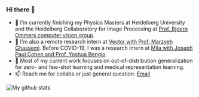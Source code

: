 ### Hi there 👋


- 🌱 I’m currently finishing my Physics Masters at Heidelberg University and the Heidelberg Collaboratory for Image Processing at [Prof. Bjoern Ommers computer vision group]().
- 🌱 I'm also a remote research intern at [Vector with Prof. Marzyeh Ghassemi](). Before COVID-19, I was a research intern at [Mila with Joseph Paul Cohen and Prof. Yoshua Bengio]().
- 🤔 Most of my current work focuses on out-of-distribution generalization for zero- and few-shot learning and medical representation learning.
- 📫 Reach me for collabs or just general question: [Email](mailto:karsten.rh1@gmail.com)


![My github stats](https://github-readme-stats.vercel.app/api?username=Confusezius&show_icons=true&theme=dracula)
